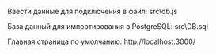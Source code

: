 Ввести данные для подключения в файл:
src\db.js

База данный для импортирования в PostgreSQL:
src\DB.sql

Главная страница по умолчанию:
http://localhost:3000/